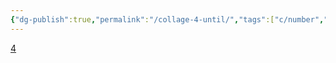 ```yaml
---
{"dg-publish":true,"permalink":"/collage-4-until/","tags":["c/number","c/clock","c/abstract","c/purple","c/YT"],"created":"2024-01-03T00:14:25.792-05:00","updated":"2024-01-04T16:02:21.585-05:00"}
---
```



[4](https://www.instagram.com/p/CF-gauFBOcm/)

